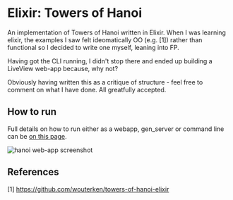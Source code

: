 # Elixir: Towers of Hanoi

An implementation of Towers of Hanoi written in Elixir. When I was learning
elixir, the examples I saw felt ideomatically OO (e.g. [1]) rather than 
functional so I decided to write one myself, leaning into FP.

Having got the CLI running, I didn't stop there and ended up building a 
LiveView web-app because, why not?

Obviously having written this as a critique of structure - feel free to comment on what I have done. All greatfully accepted.

## How to run 

Full details on how to run either as a webapp, gen_server or command line can be [on this page](https://garethwebber.github.io/elixir-tower-hanoi/howtorun.html).

![hanoi web-app screenshot](https://garethwebber.github.io/elixir-tower-hanoi/web-view.jpg)

## References

[1] https://github.com/wouterken/towers-of-hanoi-elixir
